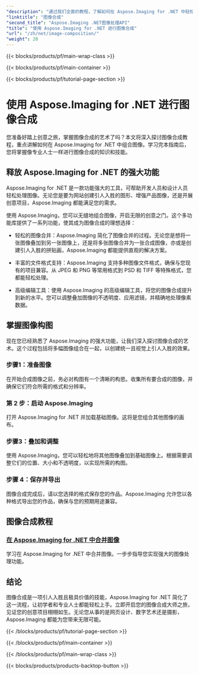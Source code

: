 ```yaml
---
"description": "通过我们全面的教程，了解如何在 Aspose.Imaging for .NET 中轻松组合图像。立即提升您的图像处理技能！"
"linktitle": "图像合成"
"second_title": "Aspose.Imaging .NET图像处理API"
"title": "使用 Aspose.Imaging for .NET 进行图像合成"
"url": "/zh/net/image-composition/"
"weight": 20
---
```


{{< blocks/products/pf/main-wrap-class >}}

{{< blocks/products/pf/main-container >}}

{{< blocks/products/pf/tutorial-page-section >}}

# 使用 Aspose.Imaging for .NET 进行图像合成


您准备好踏上创意之旅，掌握图像合成的艺术了吗？本文将深入探讨图像合成教程，重点讲解如何在 Aspose.Imaging for .NET 中组合图像。学习完本指南后，您将掌握像专业人士一样进行图像合成的知识和技能。

## 释放 Aspose.Imaging for .NET 的强大功能

Aspose.Imaging for .NET 是一款功能强大的工具，可帮助开发人员和设计人员轻松处理图像。无论您是要为网站创建引人入胜的图形、增强产品图像，还是开展创意项目，Aspose.Imaging 都能满足您的需求。

使用 Aspose.Imaging，您可以无缝地组合图像，开启无限的创意之门。这个多功能库提供了一系列功能，使其成为图像合成的理想选择：

- 轻松的图像合并：Aspose.Imaging 简化了图像合并的过程。无论您是想将一张图像叠加到另一张图像上，还是将多张图像合并为一张合成图像，亦或是创建引人入胜的拼贴画，Aspose.Imaging 都能提供直观的解决方案。

- 丰富的文件格式支持：Aspose.Imaging 支持多种图像文件格式，确保与您现有的项目兼容。从 JPEG 和 PNG 等常用格式到 PSD 和 TIFF 等特殊格式，您都能轻松处理。

- 高级编辑工具：使用 Aspose.Imaging 的高级编辑工具，将您的图像合成提升到新的水平。您可以调整叠加图像的不透明度、应用滤镜，并精确地处理像素数据。

## 掌握图像构图

现在您已经熟悉了 Aspose.Imaging 的强大功能，让我们深入探讨图像合成的艺术。这个过程包括将多幅图像组合在一起，以创建统一且视觉上引人入胜的效果。

### 步骤1：准备图像

在开始合成图像之前，务必对构图有一个清晰的构思。收集所有要合成的图像，并确保它们符合所需的格式和分辨率。

### 第 2 步：启动 Aspose.Imaging

打开 Aspose.Imaging for .NET 并加载基础图像。这将是您组合其他图像的画布。

### 步骤3：叠加和调整

使用 Aspose.Imaging，您可以轻松地将其他图像叠加到基础图像上。根据需要调整它们的位置、大小和不透明度，以实现所需的构图。

### 步骤 4：保存并导出

图像合成完成后，请以您选择的格式保存您的作品。Aspose.Imaging 允许您以各种格式导出您的作品，确保与您的预期用途兼容。

## 图像合成教程
### [在 Aspose.Imaging for .NET 中合并图像](./combine-images/)
学习在 Aspose.Imaging for .NET 中合并图像。一步步指导您实现强大的图像处理功能。

## 结论

图像合成是一项引人入胜且极具价值的技能，Aspose.Imaging for .NET 简化了这一流程，让初学者和专业人士都能轻松上手。立即开启您的图像合成大师之旅，见证您的创意项目栩栩如生。无论您从事的是网页设计、数字艺术还是摄影，Aspose.Imaging 都能为您带来无限可能。

{{< /blocks/products/pf/tutorial-page-section >}}

{{< /blocks/products/pf/main-container >}}

{{< /blocks/products/pf/main-wrap-class >}}

{{< blocks/products/products-backtop-button >}}